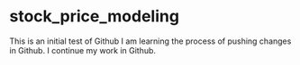 # stock_price_modeling
This is an initial test of Github
I am learning the process of pushing changes in Github.
I continue my work in Github.
